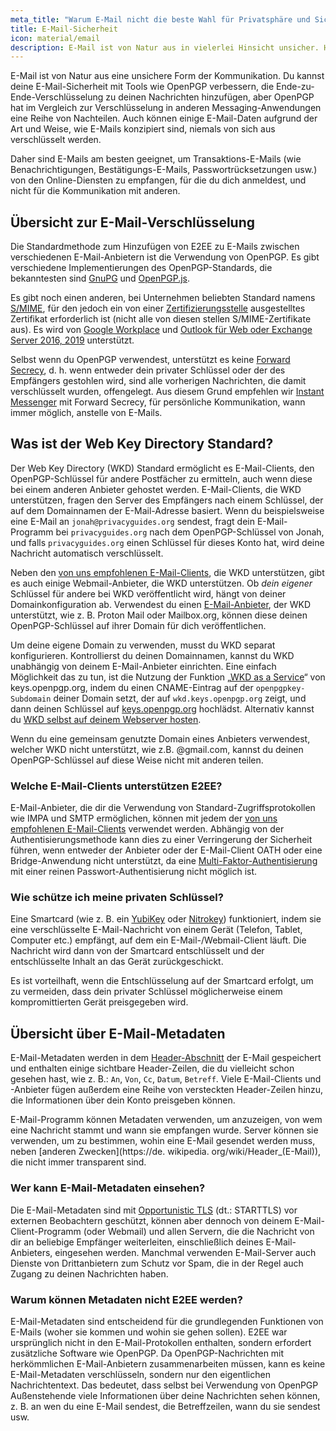 ```yaml
---
meta_title: "Warum E-Mail nicht die beste Wahl für Privatsphäre und Sicherheit ist - Privacy Guides"
title: E-Mail-Sicherheit
icon: material/email
description: E-Mail ist von Natur aus in vielerlei Hinsicht unsicher. Hier sind einige Gründe, warum sie nicht unsere erste Wahl für sichere Kommunikation ist.
---
```


E-Mail ist von Natur aus eine unsichere Form der Kommunikation. Du kannst deine E-Mail-Sicherheit mit Tools wie OpenPGP verbessern, die Ende-zu-Ende-Verschlüsselung zu deinen Nachrichten hinzufügen, aber OpenPGP hat im Vergleich zur Verschlüsselung in anderen Messaging-Anwendungen eine Reihe von Nachteilen. Auch können einige E-Mail-Daten aufgrund der Art und Weise, wie E-Mails konzipiert sind, niemals von sich aus verschlüsselt werden.

Daher sind E-Mails am besten geeignet, um Transaktions-E-Mails (wie Benachrichtigungen, Bestätigungs-E-Mails, Passwortrücksetzungen usw.) von den Online-Diensten zu empfangen, für die du dich anmeldest, und nicht für die Kommunikation mit anderen.

## Übersicht zur E-Mail-Verschlüsselung

Die Standardmethode zum Hinzufügen von E2EE zu E-Mails zwischen verschiedenen E-Mail-Anbietern ist die Verwendung von OpenPGP. Es gibt verschiedene Implementierungen des OpenPGP-Standards, die bekanntesten sind [GnuPG](https://de.wikipedia.org/wiki/GNU_Privacy_Guard) und [OpenPGP.js](https://openpgpjs.org).

Es gibt noch einen anderen, bei Unternehmen beliebten Standard namens [S/MIME](https://de.wikipedia.org/wiki/S/MIME), für den jedoch ein von einer [Zertifizierungsstelle](https://de.wikipedia.org/wiki/Zertifizierungsstelle_(Digitale_Zertifikate)) ausgestelltes Zertifikat erforderlich ist (nicht alle von diesen stellen S/MIME-Zertifikate aus). Es wird von [Google Workplace](https://support.google.com/a/topic/9061730) und [Outlook für Web oder Exchange Server 2016, 2019](https://support.microsoft.com/de-de/topic/verschl%C3%BCsseln-von-nachrichten-mit-s-mime-in-outlook-im-web-878c79fc-7088-4b39-966f-14512658f480) unterstützt.

Selbst wenn du OpenPGP verwendest, unterstützt es keine [Forward Secrecy](https://de.wikipedia.org/wiki/Perfect_Forward_Secrecy), d. h. wenn entweder dein privater Schlüssel oder der des Empfängers gestohlen wird, sind alle vorherigen Nachrichten, die damit verschlüsselt wurden, offengelegt. Aus diesem Grund empfehlen wir [Instant Messenger](../real-time-communication.md) mit Forward Secrecy, für persönliche Kommunikation, wann immer möglich, anstelle von E-Mails.

## Was ist der Web Key Directory Standard?

Der Web Key Directory (WKD) Standard ermöglicht es E-Mail-Clients, den OpenPGP-Schlüssel für andere Postfächer zu ermitteln, auch wenn diese bei einem anderen Anbieter gehostet werden. E-Mail-Clients, die WKD unterstützen, fragen den Server des Empfängers nach einem Schlüssel, der auf dem Domainnamen der E-Mail-Adresse basiert. Wenn du beispielsweise eine E-Mail an `jonah@privacyguides.org` sendest, fragt dein E-Mail-Programm bei `privacyguides.org` nach dem OpenPGP-Schlüssel von Jonah, und falls `privacyguides.org` einen Schlüssel für dieses Konto hat, wird deine Nachricht automatisch verschlüsselt.

Neben den [von uns empfohlenen E-Mail-Clients](../email-clients.md), die WKD unterstützen, gibt es auch einige Webmail-Anbieter, die WKD unterstützen. Ob *dein eigener* Schlüssel für andere bei WKD veröffentlicht wird, hängt von deiner Domainkonfiguration ab. Verwendest du einen [E-Mail-Anbieter](../email.md#openpgp-compatible-services), der WKD unterstützt, wie z. B. Proton Mail oder Mailbox.org, können diese deinen OpenPGP-Schlüssel auf ihrer Domain für dich veröffentlichen.

Um deine eigene Domain zu verwenden, musst du WKD separat konfigurieren. Kontrollierst du deinen Domainnamen, kannst du WKD unabhängig von deinem E-Mail-Anbieter einrichten. Eine einfach Möglichkeit das zu tun, ist die Nutzung der Funktion „[WKD as a Service](https://keys.openpgp.org/about/usage#wkd-as-a-service)“ von keys.openpgp.org, indem du einen CNAME-Eintrag auf der `openpgpkey-Subdomain` deiner Domain setzt, der auf `wkd.keys.openpgp.org` zeigt, und dann deinen Schlüssel auf [keys.openpgp.org](https://keys.openpgp.org) hochlädst. Alternativ kannst du [WKD selbst auf deinem Webserver hosten](https://wiki.gnupg.org/WKDHosting).

Wenn du eine gemeinsam genutzte Domain eines Anbieters verwendest, welcher WKD nicht unterstützt, wie z.B. @gmail.com, kannst du deinen OpenPGP-Schlüssel auf diese Weise nicht mit anderen teilen.

### Welche E-Mail-Clients unterstützen E2EE?

E-Mail-Anbieter, die dir die Verwendung von Standard-Zugriffsprotokollen wie IMPA und SMTP ermöglichen, können mit jedem der [von uns empfohlenen E-Mail-Clients](../email-clients.md) verwendet werden. Abhängig von der Authentisierungsmethode kann dies zu einer Verringerung der Sicherheit führen, wenn entweder der Anbieter oder der E-Mail-Client OATH oder eine Bridge-Anwendung nicht unterstützt, da eine [Multi-Faktor-Authentisierung](multi-factor-authentication.md) mit einer reinen Passwort-Authentisierung nicht möglich ist.

### Wie schütze ich meine privaten Schlüssel?

Eine Smartcard (wie z. B. ein [YubiKey](https://support.yubico.com/hc/articles/360013790259-Using-Your-YubiKey-with-OpenPGP) oder [Nitrokey](../security-keys.md#nitrokey)) funktioniert, indem sie eine verschlüsselte E-Mail-Nachricht von einem Gerät (Telefon, Tablet, Computer etc.) empfängt, auf dem ein E-Mail-/Webmail-Client läuft. Die Nachricht wird dann von der Smartcard entschlüsselt und der entschlüsselte Inhalt an das Gerät zurückgeschickt.

Es ist vorteilhaft, wenn die Entschlüsselung auf der Smartcard erfolgt, um zu vermeiden, dass dein privater Schlüssel möglicherweise einem kompromittierten Gerät preisgegeben wird.

## Übersicht über E-Mail-Metadaten

E-Mail-Metadaten werden in dem [Header-Abschnitt](https://de.wikipedia.org/wiki/Header_(E-Mail)) der E-Mail gespeichert und enthalten einige sichtbare Header-Zeilen, die du vielleicht schon gesehen hast, wie z. B.: `An`, `Von`, `Cc`, `Datum`, `Betreff`. Viele E-Mail-Clients und -Anbieter fügen außerdem eine Reihe von versteckten Header-Zeilen hinzu, die Informationen über dein Konto preisgeben können.

E-Mail-Programm können Metadaten verwenden, um anzuzeigen, von wem eine Nachricht stammt und wann sie empfangen wurde. Server können sie verwenden, um zu bestimmen, wohin eine E-Mail gesendet werden muss, neben [anderen Zwecken](https://de. wikipedia. org/wiki/Header_(E-Mail)), die nicht immer transparent sind.

### Wer kann E-Mail-Metadaten einsehen?

Die E-Mail-Metadaten sind mit [Opportunistic TLS](https://de.wikipedia.org/wiki/Opportunistic_TLS) (dt.: STARTTLS) vor externen Beobachtern geschützt, können aber dennoch von deinem E-Mail-Client-Programm (oder Webmail) und allen Servern, die die Nachricht von dir an beliebige Empfänger weiterleiten, einschließlich deines E-Mail-Anbieters, eingesehen werden. Manchmal verwenden E-Mail-Server auch Dienste von Drittanbietern zum Schutz vor Spam, die in der Regel auch Zugang zu deinen Nachrichten haben.

### Warum können Metadaten nicht E2EE werden?

E-Mail-Metadaten sind entscheidend für die grundlegenden Funktionen von E-Mails (woher sie kommen und wohin sie gehen sollen). E2EE war ursprünglich nicht in den E-Mail-Protokollen enthalten, sondern erfordert zusätzliche Software wie OpenPGP. Da OpenPGP-Nachrichten mit herkömmlichen E-Mail-Anbietern zusammenarbeiten müssen, kann es keine E-Mail-Metadaten verschlüsseln, sondern nur den eigentlichen Nachrichtentext. Das bedeutet, dass selbst bei Verwendung von OpenPGP Außenstehende viele Informationen über deine Nachrichten sehen können, z. B. an wen du eine E-Mail sendest, die Betreffzeilen, wann du sie sendest usw.
